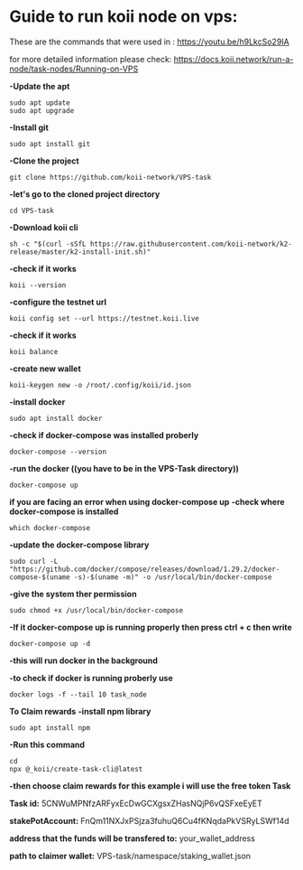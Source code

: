 # Guide to run koii node on vps:
These are the commands that were used in : 
https://youtu.be/h9LkcSo29IA

for more detailed information please check:
https://docs.koii.network/run-a-node/task-nodes/Running-on-VPS



**-Update the apt**
```
sudo apt update
sudo apt upgrade
```
**-Install git**
```
sudo apt install git
```
**-Clone the project**
```
git clone https://github.com/koii-network/VPS-task
```
**-let's go to the cloned project directory**
```
cd VPS-task
```
**-Download koii cli**
```
sh -c "$(curl -sSfL https://raw.githubusercontent.com/koii-network/k2-release/master/k2-install-init.sh)"
```
**-check if it works**
```
koii --version
```
**-configure the testnet url**
```
koii config set --url https://testnet.koii.live
```
**-check if it works**
```
koii balance
```
**-create new wallet**
```
koii-keygen new -o /root/.config/koii/id.json
```
**-install docker**
```
sudo apt install docker
```
**-check if docker-compose was installed proberly**
```
docker-compose --version
```
**-run the docker ((you have to be in the VPS-Task directory))**
```
docker-compose up
```

**if you are facing an error when using docker-compose up**
**-check where docker-compose is installed**
```
which docker-compose 
```
**-update the docker-compose library**
```
sudo curl -L "https://github.com/docker/compose/releases/download/1.29.2/docker-compose-$(uname -s)-$(uname -m)" -o /usr/local/bin/docker-compose
```
**-give the system ther permission**
```
sudo chmod +x /usr/local/bin/docker-compose
```

**-If it docker-compose up is running properly then press ctrl + c then write**
```
docker-compose up -d
```

**-this will run docker in the background**

**-to check if docker is running proberly use**
```
docker logs -f --tail 10 task_node
```


**To Claim rewards**
**-install npm library**
```
sudo apt install npm
```

**-Run this command**
```
cd
npx @_koii/create-task-cli@latest
```

**-then choose claim rewards for this example i will use the free token Task**

**Task id:** 5CNWuMPNfzARFyxEcDwGCXgsxZHasNQjP6vQSFxeEyET

**stakePotAccount:** FnQm11NXJxPSjza3fuhuQ6Cu4fKNqdaPkVSRyLSWf14d

**address that the funds will be transfered to:** your_wallet_address

**path to claimer wallet:** VPS-task/namespace/staking_wallet.json



